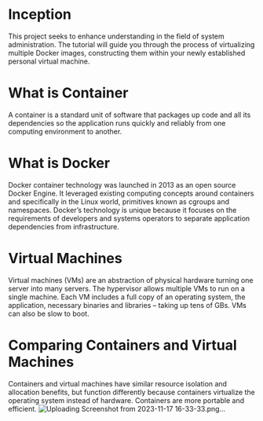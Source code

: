 # Inception
This project seeks to enhance understanding in the field of system administration.
The tutorial will guide you through the process of virtualizing multiple Docker images, constructing them within your newly established personal virtual machine.
# What is Container
A container is a standard unit of software that packages up code and all its dependencies so the application runs quickly and reliably from one computing environment to another.
# What is Docker
Docker container technology was launched in 2013 as an open source Docker Engine.
It leveraged existing computing concepts around containers and specifically in the Linux world, primitives known as cgroups and namespaces.
Docker’s technology is unique because it focuses on the requirements of developers and systems operators to separate application dependencies from infrastructure.
# Virtual Machines
Virtual machines (VMs) are an abstraction of physical hardware turning one server into many servers. The hypervisor allows multiple VMs to run on a single machine.
Each VM includes a full copy of an operating system, the application, necessary binaries and libraries – taking up tens of GBs. VMs can also be slow to boot.

# Comparing Containers and Virtual Machines
Containers and virtual machines have similar resource isolation and allocation benefits, but function differently because containers virtualize the operating system instead of hardware.
Containers are more portable and efficient.
![Uploading Screenshot from 2023-11-17 16-33-33.png…]()
